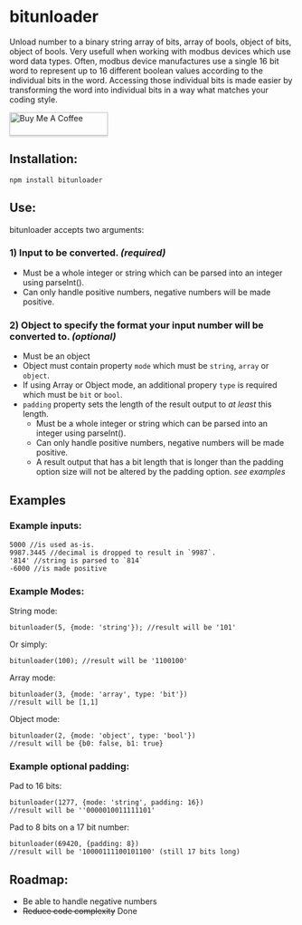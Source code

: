 # bitunloader
Unload number to a binary string array of bits, array of bools, object of bits, object of bools.
Very usefull when working with modbus devices which use word data types. Often, modbus device manufactures use a single 16 bit word to represent up to 16 different boolean values according to the individual bits in the word. Accessing those individual bits is made easier by transforming the word into individual bits in a way what matches your coding style.

<a href="https://www.buymeacoffee.com/NxcwUpD" target="_blank"><img src="https://www.buymeacoffee.com/assets/img/custom_images/orange_img.png" alt="Buy Me A Coffee" style="height: 41px !important;width: 174px !important;box-shadow: 0px 3px 2px 0px rgba(190, 190, 190, 0.5) !important;-webkit-box-shadow: 0px 3px 2px 0px rgba(190, 190, 190, 0.5) !important;" ></a>

## Installation:
`npm install bitunloader`
## Use:
bitunloader accepts two arguments:
### 1) Input to be converted.  *(required)*
* Must be a whole integer or string which can be parsed into an integer using parseInt().
* Can only handle positive numbers, negative numbers will be made positive.
### 2) Object to specify the format your input number will be converted to. *(optional)*
* Must be an object
* Object must contain property `mode` which must be `string`, `array` or `object`.
* If using Array or Object mode, an additional propery `type` is required which must be `bit` or `bool`.
* `padding` property sets the length of the result output to *at least* this length.
	* Must be a whole integer or string which can be parsed into an integer using parseInt().
	* Can only handle positive numbers, negative numbers will be made positive.
	* A result output that has a bit length that is longer than the padding option size will not be altered by the padding option. *see examples*
## Examples
### Example inputs:
	5000 //is used as-is.
	9987.3445 //decimal is dropped to result in `9987`.
	'814' //string is parsed to `814`
	-6000 //is made positive
### Example Modes:
String mode:

	bitunloader(5, {mode: 'string'}); //result will be '101'

Or simply:

	bitunloader(100); //result will be '1100100'

Array mode:

	bitunloader(3, {mode: 'array', type: 'bit'})
	//result will be [1,1]

Object mode:

	bitunloader(2, {mode: 'object', type: 'bool'})
	//result will be {b0: false, b1: true}

### Example optional padding:
Pad to 16 bits:

	bitunloader(1277, {mode: 'string', padding: 16})
	//result will be ''0000010011111101'

Pad to 8 bits on a 17 bit number:

	bitunloader(69420, {padding: 8})
	//result will be '10000111100101100' (still 17 bits long)
## Roadmap:
* Be able to handle negative numbers
* ~~Reduce code complexity~~ Done
